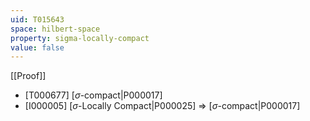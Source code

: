 ```yaml
---
uid: T015643
space: hilbert-space
property: sigma-locally-compact
value: false
---
```

[[Proof]]

* [T000677] [$\sigma$-compact|P000017]
* [I000005] [$\sigma$-Locally Compact|P000025] => [$\sigma$-compact|P000017]

